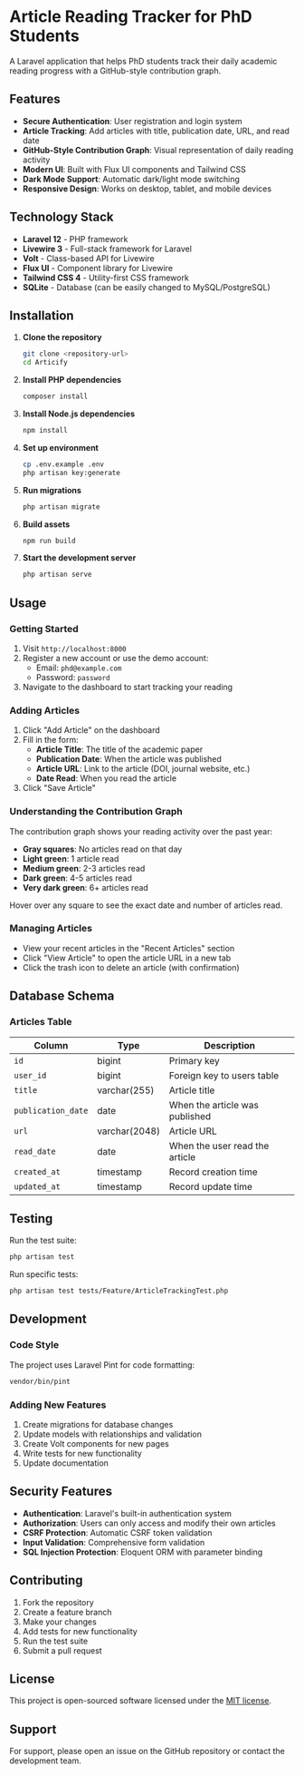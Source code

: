 # Article Reading Tracker for PhD Students

A Laravel application that helps PhD students track their daily academic reading progress with a GitHub-style contribution graph.

## Features

- **Secure Authentication**: User registration and login system
- **Article Tracking**: Add articles with title, publication date, URL, and read date
- **GitHub-Style Contribution Graph**: Visual representation of daily reading activity
- **Modern UI**: Built with Flux UI components and Tailwind CSS
- **Dark Mode Support**: Automatic dark/light mode switching
- **Responsive Design**: Works on desktop, tablet, and mobile devices

## Technology Stack

- **Laravel 12** - PHP framework
- **Livewire 3** - Full-stack framework for Laravel
- **Volt** - Class-based API for Livewire
- **Flux UI** - Component library for Livewire
- **Tailwind CSS 4** - Utility-first CSS framework
- **SQLite** - Database (can be easily changed to MySQL/PostgreSQL)

## Installation

1. **Clone the repository**
   ```bash
   git clone <repository-url>
   cd Articify
   ```

2. **Install PHP dependencies**
   ```bash
   composer install
   ```

3. **Install Node.js dependencies**
   ```bash
   npm install
   ```

4. **Set up environment**
   ```bash
   cp .env.example .env
   php artisan key:generate
   ```

5. **Run migrations**
   ```bash
   php artisan migrate
   ```

6. **Build assets**
   ```bash
   npm run build
   ```

7. **Start the development server**
   ```bash
   php artisan serve
   ```

## Usage

### Getting Started

1. Visit `http://localhost:8000`
2. Register a new account or use the demo account:
   - Email: `phd@example.com`
   - Password: `password`
3. Navigate to the dashboard to start tracking your reading

### Adding Articles

1. Click "Add Article" on the dashboard
2. Fill in the form:
   - **Article Title**: The title of the academic paper
   - **Publication Date**: When the article was published
   - **Article URL**: Link to the article (DOI, journal website, etc.)
   - **Date Read**: When you read the article
3. Click "Save Article"

### Understanding the Contribution Graph

The contribution graph shows your reading activity over the past year:

- **Gray squares**: No articles read on that day
- **Light green**: 1 article read
- **Medium green**: 2-3 articles read
- **Dark green**: 4-5 articles read
- **Very dark green**: 6+ articles read

Hover over any square to see the exact date and number of articles read.

### Managing Articles

- View your recent articles in the "Recent Articles" section
- Click "View Article" to open the article URL in a new tab
- Click the trash icon to delete an article (with confirmation)

## Database Schema

### Articles Table

| Column | Type | Description |
|--------|------|-------------|
| `id` | bigint | Primary key |
| `user_id` | bigint | Foreign key to users table |
| `title` | varchar(255) | Article title |
| `publication_date` | date | When the article was published |
| `url` | varchar(2048) | Article URL |
| `read_date` | date | When the user read the article |
| `created_at` | timestamp | Record creation time |
| `updated_at` | timestamp | Record update time |

## Testing

Run the test suite:

```bash
php artisan test
```

Run specific tests:

```bash
php artisan test tests/Feature/ArticleTrackingTest.php
```

## Development

### Code Style

The project uses Laravel Pint for code formatting:

```bash
vendor/bin/pint
```

### Adding New Features

1. Create migrations for database changes
2. Update models with relationships and validation
3. Create Volt components for new pages
4. Write tests for new functionality
5. Update documentation

## Security Features

- **Authentication**: Laravel's built-in authentication system
- **Authorization**: Users can only access and modify their own articles
- **CSRF Protection**: Automatic CSRF token validation
- **Input Validation**: Comprehensive form validation
- **SQL Injection Protection**: Eloquent ORM with parameter binding

## Contributing

1. Fork the repository
2. Create a feature branch
3. Make your changes
4. Add tests for new functionality
5. Run the test suite
6. Submit a pull request

## License

This project is open-sourced software licensed under the [MIT license](https://opensource.org/licenses/MIT).

## Support

For support, please open an issue on the GitHub repository or contact the development team.
